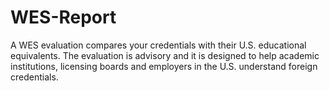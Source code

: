 # WES-Report
A WES evaluation compares your credentials with their U.S. educational equivalents. The evaluation is advisory and it is designed to help academic institutions, licensing boards and employers in the U.S. understand foreign credentials.
